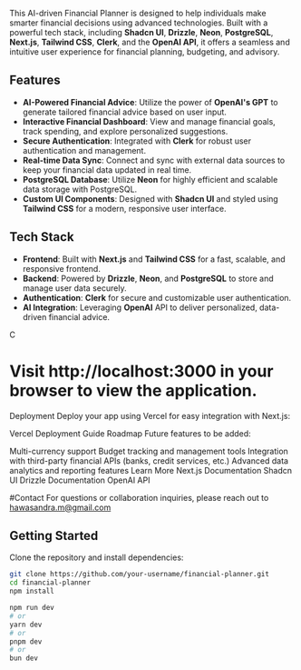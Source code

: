 This AI-driven Financial Planner is designed to help individuals make smarter financial decisions using advanced technologies. Built with a powerful tech stack, including **Shadcn UI**, **Drizzle**, **Neon**, **PostgreSQL**, **Next.js**, **Tailwind CSS**, **Clerk**, and the **OpenAI API**, it offers a seamless and intuitive user experience for financial planning, budgeting, and advisory.

## Features

- **AI-Powered Financial Advice**: Utilize the power of **OpenAI's GPT** to generate tailored financial advice based on user input.
- **Interactive Financial Dashboard**: View and manage financial goals, track spending, and explore personalized suggestions.
- **Secure Authentication**: Integrated with **Clerk** for robust user authentication and management.
- **Real-time Data Sync**: Connect and sync with external data sources to keep your financial data updated in real time.
- **PostgreSQL Database**: Utilize **Neon** for highly efficient and scalable data storage with PostgreSQL.
- **Custom UI Components**: Designed with **Shadcn UI** and styled using **Tailwind CSS** for a modern, responsive user interface.
  
## Tech Stack

- **Frontend**: Built with **Next.js** and **Tailwind CSS** for a fast, scalable, and responsive frontend.
- **Backend**: Powered by **Drizzle**, **Neon**, and **PostgreSQL** to store and manage user data securely.
- **Authentication**: **Clerk** for secure and customizable user authentication.
- **AI Integration**: Leveraging **OpenAI** API to deliver personalized, data-driven financial advice.

C

# Visit http://localhost:3000 in your browser to view the application.
Deployment
Deploy your app using Vercel for easy integration with Next.js:

Vercel Deployment Guide
Roadmap
Future features to be added:

Multi-currency support
Budget tracking and management tools
Integration with third-party financial APIs (banks, credit services, etc.)
Advanced data analytics and reporting features
Learn More
Next.js Documentation
Shadcn UI
Drizzle Documentation
OpenAI API

#Contact
For questions or collaboration inquiries, please reach out to hawasandra.m@gmail.com

## Getting Started

Clone the repository and install dependencies:

```bash
git clone https://github.com/your-username/financial-planner.git
cd financial-planner
npm install

npm run dev
# or
yarn dev
# or
pnpm dev
# or
bun dev

